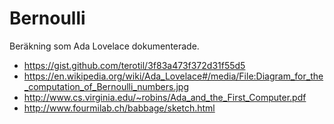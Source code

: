 # Bernoulli

Beräkning som Ada Lovelace dokumenterade. 

* https://gist.github.com/terotil/3f83a473f372d31f55d5
* https://en.wikipedia.org/wiki/Ada_Lovelace#/media/File:Diagram_for_the_computation_of_Bernoulli_numbers.jpg
* http://www.cs.virginia.edu/~robins/Ada_and_the_First_Computer.pdf
* http://www.fourmilab.ch/babbage/sketch.html

